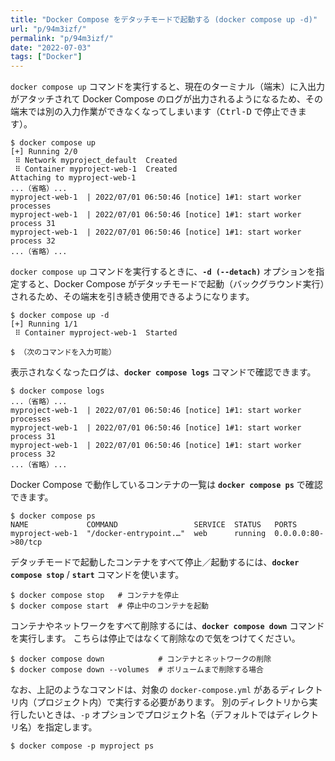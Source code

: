 ```yaml
---
title: "Docker Compose をデタッチモードで起動する (docker compose up -d)"
url: "p/94m3izf/"
permalink: "p/94m3izf/"
date: "2022-07-03"
tags: ["Docker"]
---
```


`docker compose up` コマンドを実行すると、現在のターミナル（端末）に入出力がアタッチされて Docker Compose のログが出力されるようになるため、その端末では別の入力作業ができなくなってしまいます（<kbd>Ctrl-D</kbd> で停止できます）。

```console
$ docker compose up
[+] Running 2/0
 ⠿ Network myproject_default  Created
 ⠿ Container myproject-web-1  Created
Attaching to myproject-web-1
...（省略）...
myproject-web-1  | 2022/07/01 06:50:46 [notice] 1#1: start worker processes
myproject-web-1  | 2022/07/01 06:50:46 [notice] 1#1: start worker process 31
myproject-web-1  | 2022/07/01 06:50:46 [notice] 1#1: start worker process 32
...（省略）...
```

`docker compose up` コマンドを実行するときに、__`-d (--detach)`__ オプションを指定すると、Docker Compose がデタッチモードで起動（バックグラウンド実行）されるため、その端末を引き続き使用できるようになります。

```console
$ docker compose up -d
[+] Running 1/1
 ⠿ Container myproject-web-1  Started

$ （次のコマンドを入力可能）
```

表示されなくなったログは、__`docker compose logs`__ コマンドで確認できます。

```console
$ docker compose logs
...（省略）...
myproject-web-1  | 2022/07/01 06:50:46 [notice] 1#1: start worker processes
myproject-web-1  | 2022/07/01 06:50:46 [notice] 1#1: start worker process 31
myproject-web-1  | 2022/07/01 06:50:46 [notice] 1#1: start worker process 32
...（省略）...
```

Docker Compose で動作しているコンテナの一覧は __`docker compose ps`__ で確認できます。

```console
$ docker compose ps
NAME             COMMAND                 SERVICE  STATUS   PORTS
myproject-web-1  "/docker-entrypoint.…"  web      running  0.0.0.0:80->80/tcp
```

デタッチモードで起動したコンテナをすべて停止／起動するには、__`docker compose stop`__ / __`start`__ コマンドを使います。

```console
$ docker compose stop   # コンテナを停止
$ docker compose start  # 停止中のコンテナを起動
```

コンテナやネットワークをすべて削除するには、__`docker compose down`__ コマンドを実行します。
こちらは停止ではなくて削除なので気をつけてください。

```console
$ docker compose down            # コンテナとネットワークの削除
$ docker compose down --volumes  # ボリュームまで削除する場合
```

なお、上記のようなコマンドは、対象の `docker-compose.yml` があるディレクトリ内（プロジェクト内）で実行する必要があります。
別のディレクトリから実行したいときは、`-p` オプションでプロジェクト名（デフォルトではディレクトリ名）を指定します。

```console
$ docker compose -p myproject ps
```

